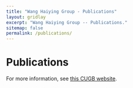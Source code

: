 ```yaml
---
title: "Wang Haiying Group - Publications"
layout: gridlay
excerpt: "Wang Haiying Group -- Publications."
sitemap: false
permalink: /publications/
---
```



# Publications
For more information, see [this CUGB website](https://scholar.cugb.edu.cn/scholar/scholarDetail/462.shtml).
